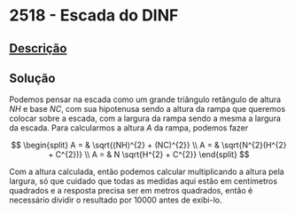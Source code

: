 # 2518 - Escada do DINF

## [Descrição](https://www.beecrowd.com.br/judge/pt/problems/view/2518)

## Solução

Podemos pensar na escada como um grande triângulo retângulo de altura $NH$ e base $NC$, com sua hipotenusa sendo a altura da rampa que queremos colocar sobre a escada, com a largura da rampa sendo a mesma a largura da escada. Para calcularmos a altura $A$ da rampa, podemos fazer

$$
\begin{split}
A = & \sqrt{(NH)^{2} + (NC)^{2}} \\
A = & \sqrt{N^{2}(H^{2} + C^{2})} \\
A = & N \sqrt{H^{2} + C^{2}}
\end{split}
$$

Com a altura calculada, então podemos calcular multiplicando a altura pela largura, só que cuidado que todas as medidas aqui estão em centímetros quadrados e a resposta precisa ser em metros quadrados, então é necessário dividir o resultado por $10000$ antes de exibi-lo.